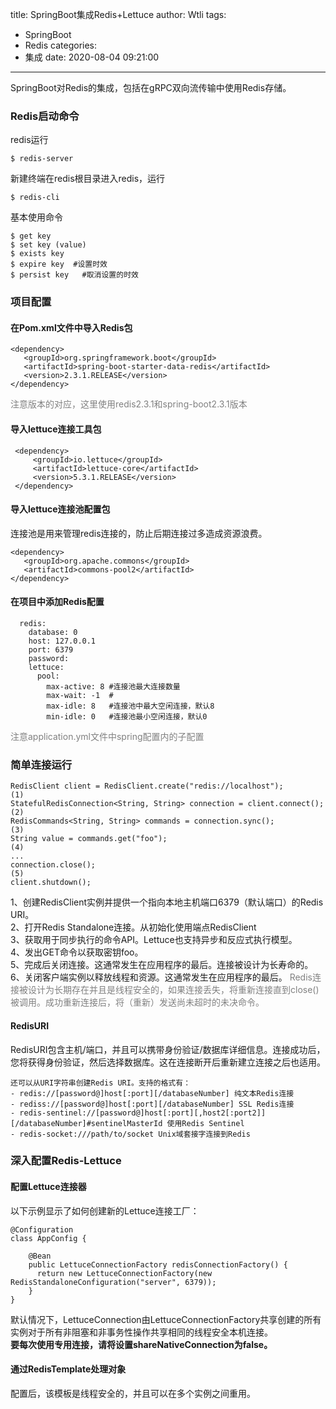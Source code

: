 title: SpringBoot集成Redis+Lettuce
author: Wtli
tags:
  - SpringBoot
  - Redis
categories:
  - 集成
date: 2020-08-04 09:21:00
---
SpringBoot对Redis的集成，包括在gRPC双向流传输中使用Redis存储。
<!-- more -->

### Redis启动命令

redis运行
```
$ redis-server
```
新建终端在redis根目录进入redis，运行
```
$ redis-cli
```
基本使用命令
```
$ get key
$ set key (value)
$ exists key
$ expire key  #设置时效
$ persist key	#取消设置的时效
```
### 项目配置

#### 在Pom.xml文件中导入Redis包

```
<dependency>
   <groupId>org.springframework.boot</groupId>
   <artifactId>spring-boot-starter-data-redis</artifactId>
   <version>2.3.1.RELEASE</version>
</dependency>
```

<font color = gray>注意版本的对应，这里使用redis2.3.1和spring-boot2.3.1版本</font>
#### 导入lettuce连接工具包

```
 <dependency>
     <groupId>io.lettuce</groupId>
     <artifactId>lettuce-core</artifactId>
     <version>5.3.1.RELEASE</version>
 </dependency>
```
#### 导入lettuce连接池配置包

连接池是用来管理redis连接的，防止后期连接过多造成资源浪费。
```
<dependency>
   <groupId>org.apache.commons</groupId>
   <artifactId>commons-pool2</artifactId>
</dependency>
```

#### 在项目中添加Redis配置
```
  redis:
    database: 0
    host: 127.0.0.1
    port: 6379
    password:
    lettuce:
      pool:
        max-active: 8 #连接池最大连接数量
        max-wait: -1  #
        max-idle: 8   #连接池中最大空闲连接，默认8
        min-idle: 0   #连接池最小空闲连接，默认0
```
<font color = gray>注意application.yml文件中spring配置内的子配置</font>
### 简单连接运行

```
RedisClient client = RedisClient.create("redis://localhost");          (1)
StatefulRedisConnection<String, String> connection = client.connect(); (2)
RedisCommands<String, String> commands = connection.sync();            (3)
String value = commands.get("foo");                                    (4)
...
connection.close();                                                    (5)
client.shutdown();
```
1、创建RedisClient实例并提供一个指向本地主机端口6379（默认端口）的Redis URI。  
2、打开Redis Standalone连接。从初始化使用端点RedisClient  
3、获取用于同步执行的命令API。Lettuce也支持异步和反应式执行模型。  
4、发出GET命令以获取密钥foo。  
5、完成后关闭连接。这通常发生在应用程序的最后。连接被设计为长寿命的。  
6、关闭客户端实例以释放线程和资源。这通常发生在应用程序的最后。
<font color = gray >Redis连接被设计为长期存在并且是线程安全的，如果连接丢失，将重新连接直到close()被调用。成功重新连接后，将（重新）发送尚未超时的未决命令。</font>
#### RedisURI

RedisURI包含主机/端口，并且可以携带身份验证/数据库详细信息。连接成功后，您将获得身份验证，然后选择数据库。这在连接断开后重新建立连接之后也适用。

```
还可以从URI字符串创建Redis URI。支持的格式有：
- redis://[password@]host[:port][/databaseNumber] 纯文本Redis连接
- rediss://[password@]host[:port][/databaseNumber] SSL Redis连接
- redis-sentinel://[password@]host[:port][,host2[:port2]][/databaseNumber]#sentinelMasterId 使用Redis Sentinel
- redis-socket:///path/to/socket Unix域套接字连接到Redis
```
### 深入配置Redis-Lettuce
#### 配置Lettuce连接器
以下示例显示了如何创建新的Lettuce连接工厂：
```
@Configuration
class AppConfig {

    @Bean
    public LettuceConnectionFactory redisConnectionFactory() {
      return new LettuceConnectionFactory(new RedisStandaloneConfiguration("server", 6379));
    }
}
```
默认情况下，LettuceConnection由LettuceConnectionFactory共享创建的所有实例对于所有非阻塞和非事务性操作共享相同的线程安全本机连接。  
**要每次使用专用连接，请将设置shareNativeConnection为false。**

#### 通过RedisTemplate处理对象
配置后，该模板是线程安全的，并且可以在多个实例之间重用。

